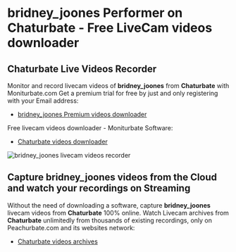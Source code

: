 # bridney_joones Performer on Chaturbate - Free LiveCam videos downloader

## Chaturbate Live Videos Recorder

Monitor and record livecam videos of **bridney_joones** from **Chaturbate** with Moniturbate.com
Get a premium trial for free by just and only registering with your Email address:
* [bridney_joones Premium videos downloader](https://moniturbate.com/request-demo-licence-key.html)

Free livecam videos downloader - Moniturbate Software:
* [Chaturbate videos downloader](https://moniturbate.com/moniturbate-download-software.html)

![bridney_joones livecam videos recorder](https://peachurnet.com/templates/moniturbate-software.png)


## Capture bridney_joones videos from the Cloud and watch your recordings on Streaming

Without the need of downloading a software, capture **bridney_joones** livecam videos from **Chaturbate** 100% online.
Watch Livecam archives from **Chaturbate** unlimitedly from thousands of existing recordings, only on Peachurbate.com and its websites network:
* [Chaturbate videos archives](https://peachurnet.com/)